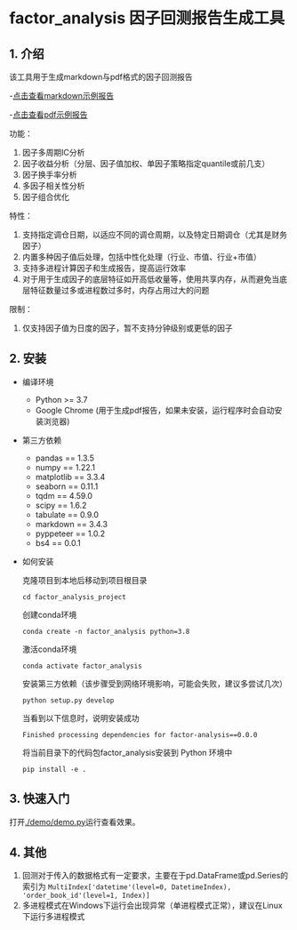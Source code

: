 # factor_analysis 因子回测报告生成工具

## 1. 介绍
该工具用于生成markdown与pdf格式的因子回测报告

-[点击查看markdown示例报告](/factor_analysis_output/factor1/factor1_report.md)

-[点击查看pdf示例报告](/factor_analysis_output/factor1/factor1_report.pdf)

功能：
1. 因子多周期IC分析
2. 因子收益分析（分层、因子值加权、单因子策略指定quantile或前几支）
3. 因子换手率分析
4. 多因子相关性分析
5. 因子组合优化

特性：
1. 支持指定调仓日期，以适应不同的调仓周期，以及特定日期调仓（尤其是财务因子）
2. 内置多种因子值后处理，包括中性化处理（行业、市值、行业+市值）
3. 支持多进程计算因子和生成报告，提高运行效率
4. 对于用于生成因子的底层特征如开高低收量等，使用共享内存，从而避免当底层特征数量过多或进程数过多时，内存占用过大的问题

限制：
1. 仅支持因子值为日度的因子，暂不支持分钟级别或更低的因子


## 2. 安装
- 编译环境
    - Python >= 3.7
    - Google Chrome (用于生成pdf报告，如果未安装，运行程序时会自动安装浏览器)

- 第三方依赖
    - pandas == 1.3.5
    - numpy == 1.22.1
    - matplotlib == 3.3.4
    - seaborn == 0.11.1
    - tqdm == 4.59.0
    - scipy == 1.6.2
    - tabulate == 0.9.0
    - markdown == 3.4.3
    - pyppeteer == 1.0.2
    - bs4 == 0.0.1

- 如何安装

    克隆项目到本地后移动到项目根目录
    ```shell
    cd factor_analysis_project
    ```
    创建conda环境
    ```shell
    conda create -n factor_analysis python=3.8
    ```
    激活conda环境
    ```shell
    conda activate factor_analysis
    ```
    安装第三方依赖（该步骤受到网络环境影响，可能会失败，建议多尝试几次）
    ```shell
    python setup.py develop
    ```
    当看到以下信息时，说明安装成功
    ```shell
    Finished processing dependencies for factor-analysis==0.0.0
    ```
    将当前目录下的代码包factor_analysis安装到 Python 环境中
    ```shell
    pip install -e .
    ```

## 3. 快速入门

打开[./demo/demo.py](./demo/demo.py)运行查看效果。

## 4. 其他

1. 回测对于传入的数据格式有一定要求，主要在于pd.DataFrame或pd.Series的索引为
```MultiIndex['datetime'(level=0, DatetimeIndex), 'order_book_id'(level=1, Index)]```
2. 多进程模式在Windows下运行会出现异常（单进程模式正常），建议在Linux下运行多进程模式


